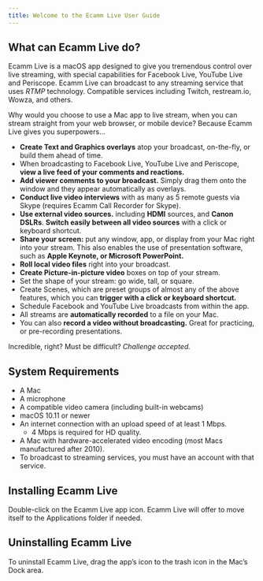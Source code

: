```yaml
---
title: Welcome to the Ecamm Live User Guide
---
```


## What can Ecamm Live do?

Ecamm Live is a macOS app designed to give you tremendous control over live streaming, with special capabilities for Facebook Live, YouTube Live and Periscope. Ecamm Live can broadcast to any streaming service that uses *RTMP* technology. Compatible services including Twitch, restream.io, Wowza, and others.

Why would you choose to use a Mac app to live stream, when you can stream straight from your web browser, or mobile device? Because Ecamm Live gives you superpowers…
* **Create Text and Graphics overlays** atop your broadcast, on-the-fly, or build them ahead of time.
* When broadcasting to Facebook Live, YouTube Live and Periscope, **view a live feed of your comments and reactions.** 
* **Add viewer comments to your broadcast.** Simply drag them onto the window and they appear automatically as overlays.
* **Conduct live video interviews** with as many as 5 remote guests via Skype (requires Ecamm Call Recorder for Skype).
* **Use external video sources.** including **HDMI** sources, and **Canon DSLRs**. **Switch easily between all video sources** with a click or keyboard shortcut.
* **Share your screen:** put any window, app, or display from your Mac right into your stream. This also enables the use of presentation software, such as **Apple Keynote, or Microsoft PowerPoint.**
* **Roll local video files** right into your broadcast.
* **Create Picture-in-picture video** boxes on top of your stream.
* Set the shape of your stream: go wide, tall, or square.
* Create Scenes, which are preset groups of almost any of the above features, which you can **trigger with a click or keyboard shortcut.**
* Schedule Facebook and YouTube Live broadcasts from within the app.
* All streams are **automatically recorded** to a file on your Mac.
* You can also **record a video without broadcasting.** Great for practicing, or pre-recording presentations.
  
Incredible, right? Must be difficult? *Challenge accepted.*

## System Requirements

* A Mac 
* A microphone
* A compatible video camera (including built-in webcams)
* macOS 10.11 or newer
* An internet connection with an upload speed of at least 1 Mbps.
  * 4 Mbps is required for HD quality.
* A Mac with hardware-accelerated video encoding (most Macs manufactured after 2010).
* To broadcast to streaming services, you must have an account with that service.

## Installing Ecamm Live

Double-click on the Ecamm Live app icon. Ecamm Live will offer to move itself to the Applications folder if needed.

## Uninstalling Ecamm Live

To uninstall Ecamm Live, drag the app’s icon to the trash icon in the Mac’s Dock area.